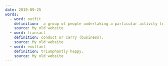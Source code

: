 ```yaml
---
date: 2019-09-25
words:
  - word: outfit
    definition:  a group of people undertaking a particular activity together, as a group of musicians, a military unit, or a business concern. 
    source: My old website
  - word: transact
    definition: conduct or carry (business).
    source: My old website
  - word: exultant
    definition: triumphantly happy.
    source: My old website
---
```

